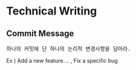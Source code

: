 # Technical Writing

## Commit Message

<pre>하나의 커밋에 단 하나의 논리적 변경사항을 담아라.</pre>

Ex ) Add a new feature….  ,  Fix a specific bug
